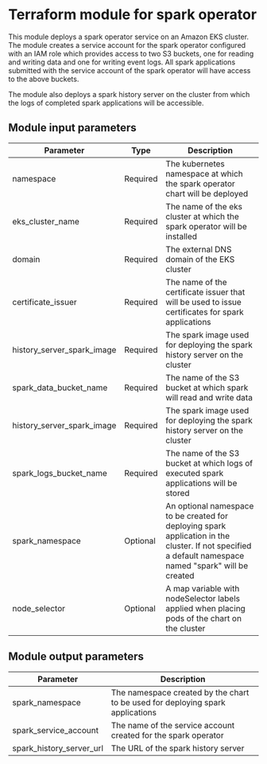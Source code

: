 # Terraform module for spark operator

This module deploys a spark operator service on an Amazon EKS cluster. The module creates a service account for the spark operator configured with an IAM role which provides access to two S3 buckets, one for reading and writing data and one for writing event logs. All spark applications submitted with the service account of the spark operator will have access to the above buckets.

The module also deploys a spark history server on the cluster from which the logs of completed spark applications will be accessible.

## Module input parameters

| Parameter          | Type     | Description                                                                                    |
| ------------------ |--------- | ---------------------------------------------------------------------------------------------- |
| namespace                   | Required | The kubernetes namespace at which the spark operator chart will be deployed           |
| eks_cluster_name            | Required | The name of the eks cluster at which the spark operator will be installed             |
| domain                      | Required | The external DNS domain of the EKS cluster                                            |
| certificate_issuer          | Required | The name of the certificate issuer that will be used to issue certificates for spark applications |
| history_server_spark_image  | Required | The spark image used for deploying the spark history server on the cluster            |
| spark_data_bucket_name      | Required | The name of the S3 bucket at which spark will read and write data                     |
| history_server_spark_image  | Required | The spark image used for deploying the spark history server on the cluster            |
| spark_logs_bucket_name      | Required | The name of the S3 bucket at which logs of executed spark applications will be stored |
| spark_namespace             | Optional | An optional namespace to be created for deploying spark application in the cluster. If not specified a default namespace named "spark" will be created |
| node_selector               | Optional | A map variable with nodeSelector labels applied when placing pods of the chart on the cluster |


## Module output parameters

| Parameter                | Description                                                                     |
| ------------------------ | ------------------------------------------------------------------------------- |
| spark_namespace          | The namespace created by the chart to be used for deploying spark applications  |
| spark_service_account    | The name of the service account created for the spark operator                  |
| spark_history_server_url | The URL of the spark history server                                             |
